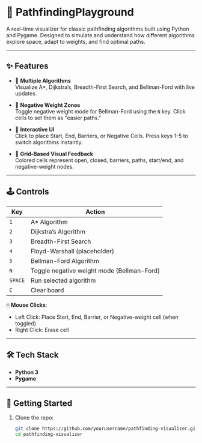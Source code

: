 # 🧭 PathfindingPlayground

A real-time visualizer for classic pathfinding algorithms built using Python and Pygame. Designed to simulate and understand how different algorithms explore space, adapt to weights, and find optimal paths.

---

## ✨ Features

- 🔄 **Multiple Algorithms**  
  Visualize A*, Dijkstra’s, Breadth-First Search, and Bellman-Ford with live updates.

- 🔁 **Negative Weight Zones**  
  Toggle negative weight mode for Bellman-Ford using the `N` key. Click cells to set them as "easier paths."

- 🧠 **Interactive UI**  
  Click to place Start, End, Barriers, or Negative Cells. Press keys 1-5 to switch algorithms instantly.

- 🧱 **Grid-Based Visual Feedback**  
  Colored cells represent open, closed, barriers, paths, start/end, and negative-weight nodes.

---

## 🕹️ Controls

| Key | Action |
|-----|--------|
| `1` | A* Algorithm |
| `2` | Dijkstra’s Algorithm |
| `3` | Breadth-First Search |
| `4` | Floyd-Warshall (placeholder) |
| `5` | Bellman-Ford Algorithm |
| `N` | Toggle negative weight mode (Bellman-Ford) |
| `SPACE` | Run selected algorithm |
| `C` | Clear board |

🖱 **Mouse Clicks**:
- Left Click: Place Start, End, Barrier, or Negative-weight cell (when toggled)
- Right Click: Erase cell

---

## 🛠️ Tech Stack

- **Python 3**
- **Pygame**

---

## 🚀 Getting Started

1. Clone the repo:
   ```bash
   git clone https://github.com/yourusername/pathfinding-visualizer.git
   cd pathfinding-visualizer
